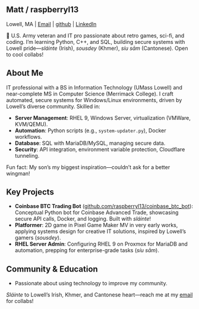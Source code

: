 ## Matt / raspberryl13
Lowell, MA | [Email](mailto:raspberryl13.github@neelix.aleeas.com) | [github](https://github.com/raspberryl13) | [LinkedIn](https://linkedin.com/in/matthew-a-drew)

👋 U.S. Army veteran and IT pro passionate about retro games, sci-fi, and coding. I’m learning Python, C++, and SQL, building secure systems with Lowell pride—*sláinte* (Irish), *sousdey* (Khmer), *síu sām* (Cantonese). Open to cool collabs!

## About Me
IT professional with a BS in Information Technology (UMass Lowell) and near-complete MS in Computer Science (Merrimack College). I craft automated, secure systems for Windows/Linux environments, driven by Lowell’s diverse community. Skilled in:
- **Server Management**: RHEL 9, Windows Server, virtualization (VMWare, KVM/QEMU).
- **Automation**: Python scripts (e.g., `system-updater.py`), Docker workflows.
- **Database**: SQL with MariaDB/MySQL, managing secure data.
- **Security**: API integration, environment variable protection, Cloudflare tunneling.

Fun fact: My son’s my biggest inspiration—couldn’t ask for a better wingman!

## Key Projects
- **Coinbase BTC Trading Bot** ([github.com/raspberryl13/coinbase_btc_bot](https://github.com/raspberryl13/coinbase_btc_bot)): Conceptual Python bot for Coinbase Advanced Trade, showcasing secure API calls, Docker, and logging. Built with *sláinte*!
- **Platformer**: 2D game in Pixel Game Maker MV in very early works, applying systems design for creative IT solutions, inspired by Lowell’s gamers (*sousdey*).
- **RHEL Server Admin**: Configuring RHEL 9 on Proxmox for MariaDB and automation, prepping for enterprise-grade tasks (*síu sām*).

## Community & Education
- Passionate about using technology to improve my community.

*Sláinte* to Lowell’s Irish, Khmer, and Cantonese heart—reach me at my [email](mailto:raspberryl13.github@neelix.aleeas.com) for collabs!

<!---
raspberryl13/raspberryl13 is a ✨ special ✨ repository because its `README.md` (this file) appears on your GitHub profile.
You can click the Preview link to take a look at your changes.
--->
